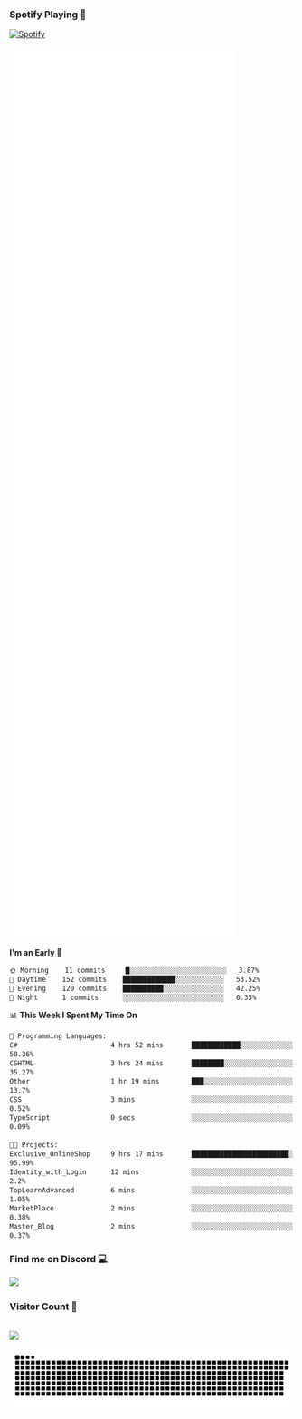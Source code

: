 ### Spotify Playing 🎵
[![Spotify](https://spotify-livestats-callme-milad.vercel.app/api/spotify)](https://open.spotify.com/user/314mrt6dxn5cqoxklh3thbwlr6by)

<img align="center" src="/github-metrics.svg" alt="Metrics" width="400">

<!--START_SECTION:waka-->
**I'm an Early 🐤** 

```text
🌞 Morning    11 commits     █░░░░░░░░░░░░░░░░░░░░░░░░   3.87% 
🌆 Daytime    152 commits    █████████████░░░░░░░░░░░░   53.52% 
🌃 Evening    120 commits    ██████████░░░░░░░░░░░░░░░   42.25% 
🌙 Night      1 commits      ░░░░░░░░░░░░░░░░░░░░░░░░░   0.35%

```


📊 **This Week I Spent My Time On** 

```text
💬 Programming Languages: 
C#                       4 hrs 52 mins       ████████████░░░░░░░░░░░░░   50.36% 
CSHTML                   3 hrs 24 mins       ████████░░░░░░░░░░░░░░░░░   35.27% 
Other                    1 hr 19 mins        ███░░░░░░░░░░░░░░░░░░░░░░   13.7% 
CSS                      3 mins              ░░░░░░░░░░░░░░░░░░░░░░░░░   0.52% 
TypeScript               0 secs              ░░░░░░░░░░░░░░░░░░░░░░░░░   0.09%

🐱‍💻 Projects: 
Exclusive_OnlineShop     9 hrs 17 mins       ████████████████████████░   95.99% 
Identity_with_Login      12 mins             ░░░░░░░░░░░░░░░░░░░░░░░░░   2.2% 
TopLearnAdvanced         6 mins              ░░░░░░░░░░░░░░░░░░░░░░░░░   1.05% 
MarketPlace              2 mins              ░░░░░░░░░░░░░░░░░░░░░░░░░   0.38% 
Master_Blog              2 mins              ░░░░░░░░░░░░░░░░░░░░░░░░░   0.37%

```


<!--END_SECTION:waka-->

### Find me on Discord 💻
<a href="https://discord.gg/pQVcABAxAy" rel="nofollow"> 
  <img src="https://discord.c99.nl/widget/theme-3/977957889358573609.png" data-canonical-src="https://discord.c99.nl/widget/theme-3/977957889358573609.png" style="max-width: 100%;"></a>

### Visitor Count 🔢
<p align="left"> 
  <br>
  <img src="https://profile-counter.glitch.me/callme-devil/count.svg" />
</p>

<img src="https://github.com/callme-devil/callme-devil/blob/output/github-contribution-grid-snake.svg" alt="snake" style="max-width: 100%;">
